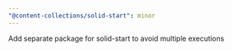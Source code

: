 ```yaml
---
"@content-collections/solid-start": minor
---
```


Add separate package for solid-start to avoid multiple executions
